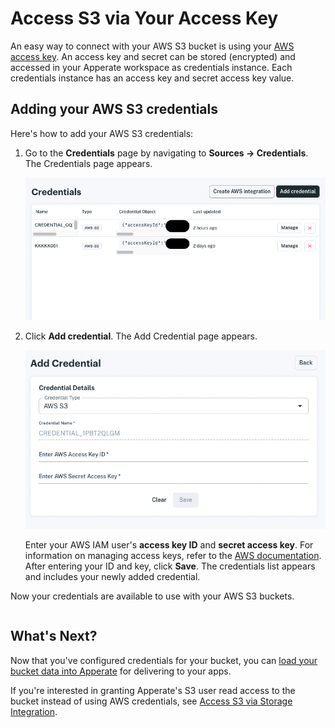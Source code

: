 # Access S3 via Your Access Key

An easy way to connect with your AWS S3 bucket is using your [AWS access key](https://docs.aws.amazon.com/general/latest/gr/aws-sec-cred-types.html). An access key and secret can be stored (encrypted) and accessed in your Apperate workspace as credentials instance. Each credentials instance has an access key and secret access key value.

## Adding your AWS S3 credentials

Here's how to add your AWS S3 credentials:

1. Go to the **Credentials** page by navigating to **Sources &rarr; Credentials**. The Credentials page appears.

    ![](./accessing-s3-via-your-access-key/credentials-list.png)

1. Click **Add credential**. The Add Credential page appears.

    ![](./accessing-s3-via-your-access-key/add-credential.png)

    Enter your AWS IAM user's **access key ID** and **secret access key**. For information on managing access keys, refer to the [AWS documentation](https://docs.aws.amazon.com/IAM/latest/UserGuide/id_credentials_access-keys.html?icmpid=docs_iam_console#Using_CreateAccessKey). After entering your ID and key, click **Save**. The credentials list appears and includes your newly added credential.

Now your credentials are available to use with your AWS S3 buckets.

``` {note} Access key IDs and access secrets are encrypted in the IEX Cloud database. Your credential access key IDs and access secrets are visible only in your workspace.
```

## What's Next?

Now that you've configured credentials for your bucket, you can [load your bucket data into Apperate](./loading-data-from-aws-s3.md) for delivering to your apps.

If you're interested in granting Apperate's S3 user read access to the bucket instead of using AWS credentials, see [Access S3 via Storage Integration](./accessing-s3-via-storage-integration.md).